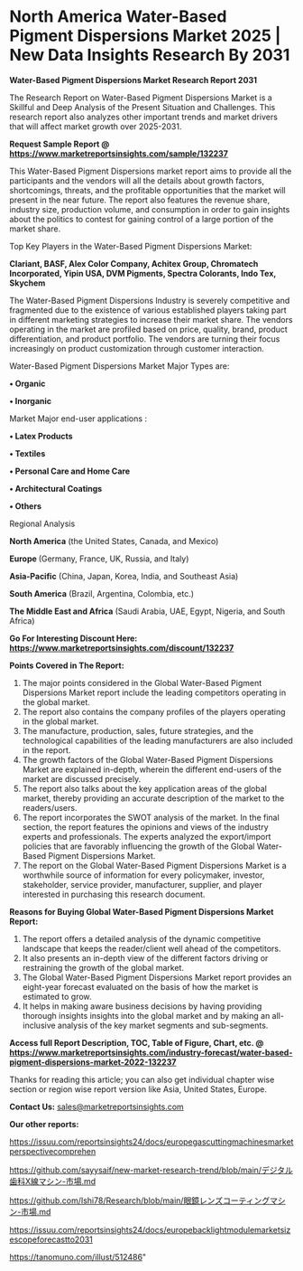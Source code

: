 # North America Water-Based Pigment Dispersions Market 2025 | New Data Insights Research By 2031

<strong>Water-Based Pigment Dispersions Market Research Report 2031</strong>

The Research Report on Water-Based Pigment Dispersions Market is a Skillful and Deep Analysis of the Present Situation and Challenges. This research report also analyzes other important trends and market drivers that will affect market growth over 2025-2031.

<strong>Request Sample Report @ <a href=https://www.marketreportsinsights.com/sample/132237>https://www.marketreportsinsights.com/sample/132237</a></strong>

This Water-Based Pigment Dispersions market report aims to provide all the participants and the vendors will all the details about growth factors, shortcomings, threats, and the profitable opportunities that the market will present in the near future. The report also features the revenue share, industry size, production volume, and consumption in order to gain insights about the politics to contest for gaining control of a large portion of the market share.

Top Key Players in the Water-Based Pigment Dispersions Market:

<strong>Clariant, BASF, Alex Color Company, Achitex Group, Chromatech Incorporated, Yipin USA, DVM Pigments, Spectra Colorants, Indo Tex, Skychem</strong>

The Water-Based Pigment Dispersions Industry is severely competitive and fragmented due to the existence of various established players taking part in different marketing strategies to increase their market share. The vendors operating in the market are profiled based on price, quality, brand, product differentiation, and product portfolio. The vendors are turning their focus increasingly on product customization through customer interaction.

Water-Based Pigment Dispersions Market Major Types are:

<strong>• Organic

• Inorganic</strong>

Market Major end-user applications :

<strong>• Latex Products

• Textiles

• Personal Care and Home Care

• Architectural Coatings

• Others</strong>

Regional Analysis

</u><strong><b>North America</b></strong> (the United States, Canada, and Mexico)

<strong><b>Europe </b></strong>(Germany, France, UK, Russia, and Italy)

<strong><b>Asia-Pacific</b></strong> (China, Japan, Korea, India, and Southeast Asia)

<strong><b>South America</b></strong> (Brazil, Argentina, Colombia, etc.)

<strong><b>The Middle East and Africa</b></strong> (Saudi Arabia, UAE, Egypt, Nigeria, and South Africa)

<strong>Go For Interesting Discount Here: <a href=https://www.marketreportsinsights.com/discount/132237>https://www.marketreportsinsights.com/discount/132237</a></strong>

<strong>Points Covered in The Report:</strong>
<ol>
  <li>The major points considered in the Global Water-Based Pigment Dispersions Market report include the leading competitors operating in the global market.</li>
  <li>The report also contains the company profiles of the players operating in the global market.</li>
  <li>The manufacture, production, sales, future strategies, and the technological capabilities of the leading manufacturers are also included in the report.</li>
  <li>The growth factors of the Global Water-Based Pigment Dispersions Market are explained in-depth, wherein the different end-users of the market are discussed precisely.</li>
  <li>The report also talks about the key application areas of the global market, thereby providing an accurate description of the market to the readers/users.</li>
  <li>The report incorporates the SWOT analysis of the market. In the final section, the report features the opinions and views of the industry experts and professionals. The experts analyzed the export/import policies that are favorably influencing the growth of the Global Water-Based Pigment Dispersions Market.</li>
  <li>The report on the Global Water-Based Pigment Dispersions Market is a worthwhile source of information for every policymaker, investor, stakeholder, service provider, manufacturer, supplier, and player interested in purchasing this research document.</li>
</ol>
<strong>Reasons for Buying Global Water-Based Pigment Dispersions Market Report:</strong>

<ol>
  <li>The report offers a detailed analysis of the dynamic competitive landscape that keeps the reader/client well ahead of the competitors.</li>
  <li>It also presents an in-depth view of the different factors driving or restraining the growth of the global market.</li>
  <li>The Global Water-Based Pigment Dispersions Market report provides an eight-year forecast evaluated on the basis of how the market is estimated to grow.</li>
  <li>It helps in making aware business decisions by having providing thorough insights insights into the global market and by making an all-inclusive analysis of the key market segments and sub-segments.</li>
</ol>
<strong>Access full Report Description, TOC, Table of Figure, Chart, etc. @ <a href=https://www.marketreportsinsights.com/industry-forecast/water-based-pigment-dispersions-market-2022-132237>https://www.marketreportsinsights.com/industry-forecast/water-based-pigment-dispersions-market-2022-132237</a></strong>


Thanks for reading this article; you can also get individual chapter wise section or region wise report version like Asia, United States, Europe.

<strong>Contact Us:</strong>
sales@marketreportsinsights.com

<strong>Our other reports:</strong>

<a href=https://issuu.com/reportsinsights24/docs/europegascuttingmachinesmarketperspectivecomprehen>https://issuu.com/reportsinsights24/docs/europegascuttingmachinesmarketperspectivecomprehen</a>

<a href=https://github.com/sayysaif/new-market-research-trend/blob/main/デジタル歯科X線マシン-市場.md>https://github.com/sayysaif/new-market-research-trend/blob/main/デジタル歯科X線マシン-市場.md</a>

<a href=https://github.com/Ishi78/Research/blob/main/眼鏡レンズコーティングマシン-市場.md>https://github.com/Ishi78/Research/blob/main/眼鏡レンズコーティングマシン-市場.md</a>

<a href=https://issuu.com/reportsinsights24/docs/europebacklightmodulemarketsizescopeforecastto2031>https://issuu.com/reportsinsights24/docs/europebacklightmodulemarketsizescopeforecastto2031</a>

<a href=https://tanomuno.com/illust/512486>https://tanomuno.com/illust/512486</a>"
